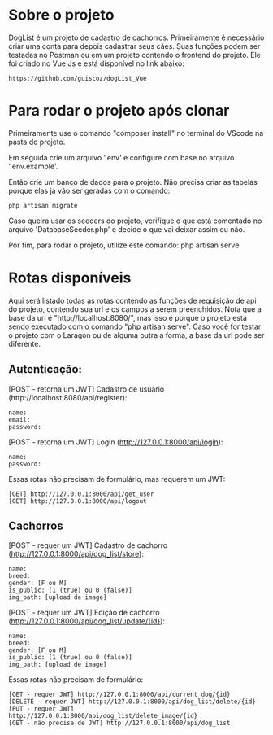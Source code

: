 # Sobre o projeto


DogList é um projeto de cadastro de cachorros. Primeiramente é necessário criar uma conta para depois cadastrar seus cães. Suas funções podem ser testadas no Postman ou em um projeto contendo o frontend do projeto. Ele foi criado no Vue Js e está disponível no link abaixo:
```
https://github.com/guiscoz/dogList_Vue
```


# Para rodar o projeto após clonar


Primeiramente use o comando "composer install" no terminal do VScode na pasta do projeto.

Em seguida crie um arquivo '.env' e configure com base no arquivo '.env.example'.

Então crie um banco de dados para o projeto. Não precisa criar as tabelas porque elas já vão ser geradas com o comando: 
```
php artisan migrate
```


Caso queira usar os seeders do projeto, verifique o que está comentado no arquivo 'DatabaseSeeder.php' e decide o que vai deixar assim ou não.

Por fim, para rodar o projeto, utilize este comando: php artisan serve


# Rotas disponíveis


Aqui será listado todas as rotas contendo as funções de requisição de api do projeto, contendo sua url e os campos a serem preenchidos. Nota que a base da url é "http://localhost:8080/", mas isso é porque o projeto está sendo executado com o comando "php artisan serve". Caso você for testar o projeto com o Laragon ou de alguma outra a forma, a base da url pode ser diferente.


## Autenticação:


[POST - retorna um JWT] Cadastro de usuário (http://localhost:8080/api/register):
```
name:
email:
password:
```


[POST - retorna um JWT] Login (http://127.0.0.1:8000/api/login):
```
name:
password:
```


Essas rotas não precisam de formulário, mas requerem um JWT:
```
[GET] http://127.0.0.1:8000/api/get_user
[GET] http://127.0.0.1:8000/api/logout
```


## Cachorros


[POST - requer um JWT] Cadastro de cachorro (http://127.0.0.1:8000/api/dog_list/store):
```
name: 
breed: 
gender: [F ou M]
is_public: [1 (true) ou 0 (false)]
img_path: [upload de image]
```


[POST - requer um JWT] Edição de cachorro (http://127.0.0.1:8000/api/dog_list/update/{id}):
```
name: 
breed: 
gender: [F ou M]
is_public: [1 (true) ou 0 (false)]
img_path: [upload de image]
```


Essas rotas não precisam de formulário:
```
[GET - requer JWT] http://127.0.0.1:8000/api/current_dog/{id}
[DELETE - requer JWT] http://127.0.0.1:8000/api/dog_list/delete/{id}
[PUT - requer JWT] http://127.0.0.1:8000/api/dog_list/delete_image/{id}
[GET - não precisa de JWT] http://127.0.0.1:8000/api/dog_list
```


<!-- # Testes automatizados


Há dois arquivos contendo as funções de testes unitários. Um deles é para testar a autenticação de usuários e outro para testar as função de cadastro de cachorro. É possível executa-las com os seguintes comandos:
```
Todas as funções:   php artisan test
Autenticação:       php artisan test tests/Unit/AuthControllerTest.php
Cadastro de cães:   php artisan test tests/Unit/DogsControllerTest.php
``` -->
